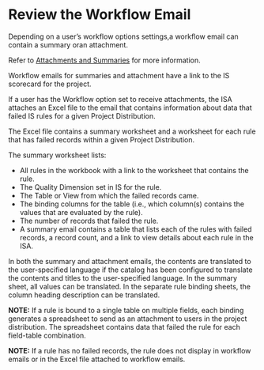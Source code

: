 # Review the Workflow Email

Depending on a user’s workflow options settings,a workflow email can
contain a summary oran attachment.

Refer to [Attachments and Summaries](Summaries_and_Attachments) for
more information.

Workflow emails for summaries and attachment have a link to the IS
scorecard for the project.

If a user has the Workflow option set to receive attachments, the ISA
attaches an Excel file to the email that contains information about data
that failed IS rules for a given Project Distribution.

The Excel file contains a summary worksheet and a worksheet for each
rule that has failed records within a given Project Distribution.

The summary worksheet lists:

  - All rules in the workbook with a link to the worksheet that contains
    the rule.
  - The Quality Dimension set in IS for the rule.
  - The Table or View from which the failed records came.
  - The binding columns for the table (i.e., which column(s) contains
    the values that are evaluated by the rule).
  - The number of records that failed the rule.
  - A summary email contains a table that lists each of the rules with
    failed records, a record count, and a link to view details about
    each rule in the ISA.

In both the summary and attachment emails, the contents are translated
to the user-specified language if the catalog has been configured to
translate the contents and titles to the user-specified language. In the
summary sheet, all values can be translated. In the separate rule
binding sheets, the column heading description can be translated.

<span style="font-weight: bold;">NOTE:</span> If a rule is bound to a
single table on multiple fields, each binding generates a spreadsheet to
send as an attachment to users in the project distribution. The
spreadsheet contains data that failed the rule for each field-table
combination.

<span style="font-weight: bold;">NOTE:</span> If a rule has no failed
records, the rule does not display in workflow emails or in the Excel
file attached to workflow emails.
